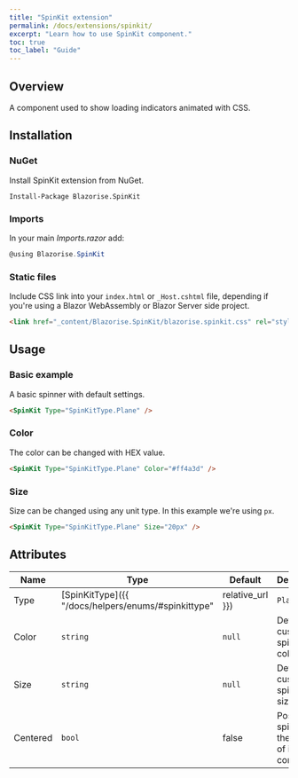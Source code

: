 ```yaml
---
title: "SpinKit extension"
permalink: /docs/extensions/spinkit/
excerpt: "Learn how to use SpinKit component."
toc: true
toc_label: "Guide"
---
```


## Overview

A component used to show loading indicators animated with CSS.

## Installation

### NuGet

Install SpinKit extension from NuGet.

```
Install-Package Blazorise.SpinKit
```

### Imports

In your main _Imports.razor_ add:

```cs
@using Blazorise.SpinKit
```

### Static files

Include CSS link into your `index.html` or `_Host.cshtml` file, depending if you're using a Blazor WebAssembly or Blazor Server side project.

```html
<link href="_content/Blazorise.SpinKit/blazorise.spinkit.css" rel="stylesheet" />
```

## Usage

### Basic example

A basic spinner with default settings.

```html
<SpinKit Type="SpinKitType.Plane" />
```

### Color

The color can be changed with HEX value.

```html
<SpinKit Type="SpinKitType.Plane" Color="#ff4a3d" />
```

### Size

Size can be changed using any unit type. In this example we're using `px`.

```html
<SpinKit Type="SpinKitType.Plane" Size="20px" />
```

## Attributes

| Name                      | Type                                                                                     | Default      | Description                                                                                                                                      |
|---------------------------|------------------------------------------------------------------------------------------|--------------|--------------------------------------------------------------------------------------------------------------------------------------------------|
| Type                      | [SpinKitType]({{ "/docs/helpers/enums/#spinkittype" | relative_url }})                   | `Plane`      | Defines the spinner type.                                                                                                                        |
| Color                     | `string`                                                                                 | `null`       | Defines the custom spinner color.                                                                                                                |
| Size                      | `string`                                                                                 | `null`       | Defines the custom spinner size.                                                                                                                 |
| Centered                  | `bool`                                                                                   | false        | Position the spinner to the center of its container.                                                                                             |